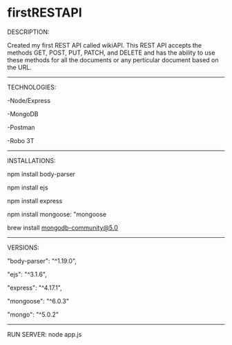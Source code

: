 # firstRESTAPI

DESCRIPTION:

Created my first REST API called wikiAPI. This REST API accepts the methods GET, POST, PUT, PATCH, and DELETE and has the ability to use these methods for all the documents or any perticular document based on the URL.

------------------------------------------------------------------------------------------------------------------------------


TECHNOLOGIES:

-Node/Express

-MongoDB

-Postman

-Robo 3T

------------------------------------------------------------------------------------------------------------------------------

INSTALLATIONS:

npm install body-parser

npm install ejs

npm install express

npm install mongoose: "mongoose

brew install mongodb-community@5.0

------------------------------------------------------------------------------------------------------------------------------

VERSIONS:

"body-parser": "^1.19.0",

"ejs": "^3.1.6",

"express": "^4.17.1",

"mongoose": "^6.0.3"

"mongo": "^5.0.2"

------------------------------------------------------------------------------------------------------------------------------

RUN SERVER: node app.js
